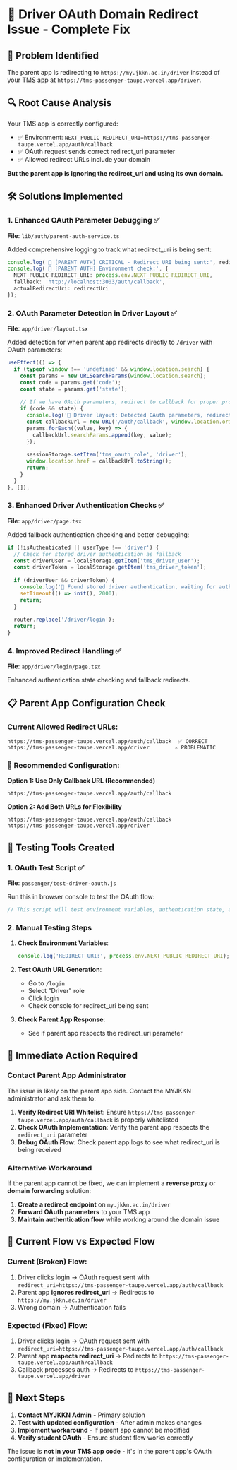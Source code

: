# 🚨 Driver OAuth Domain Redirect Issue - Complete Fix

## 🎯 **Problem Identified**

The parent app is redirecting to `https://my.jkkn.ac.in/driver` instead of your TMS app at `https://tms-passenger-taupe.vercel.app/driver`.

## 🔍 **Root Cause Analysis**

Your TMS app is correctly configured:
- ✅ Environment: `NEXT_PUBLIC_REDIRECT_URI=https://tms-passenger-taupe.vercel.app/auth/callback`
- ✅ OAuth request sends correct redirect_uri parameter
- ✅ Allowed redirect URLs include your domain

**But the parent app is ignoring the redirect_uri and using its own domain.**

## 🛠️ **Solutions Implemented**

### **1. Enhanced OAuth Parameter Debugging** ✅
**File**: `lib/auth/parent-auth-service.ts`

Added comprehensive logging to track what redirect_uri is being sent:

```typescript
console.log('🚨 [PARENT AUTH] CRITICAL - Redirect URI being sent:', redirectUri);
console.log('🚨 [PARENT AUTH] Environment check:', {
  NEXT_PUBLIC_REDIRECT_URI: process.env.NEXT_PUBLIC_REDIRECT_URI,
  fallback: 'http://localhost:3003/auth/callback',
  actualRedirectUri: redirectUri
});
```

### **2. OAuth Parameter Detection in Driver Layout** ✅
**File**: `app/driver/layout.tsx`

Added detection for when parent app redirects directly to `/driver` with OAuth parameters:

```typescript
useEffect(() => {
  if (typeof window !== 'undefined' && window.location.search) {
    const params = new URLSearchParams(window.location.search);
    const code = params.get('code');
    const state = params.get('state');
    
    // If we have OAuth parameters, redirect to callback for proper processing
    if (code && state) {
      console.log('🔄 Driver layout: Detected OAuth parameters, redirecting to callback');
      const callbackUrl = new URL('/auth/callback', window.location.origin);
      params.forEach((value, key) => {
        callbackUrl.searchParams.append(key, value);
      });
      
      sessionStorage.setItem('tms_oauth_role', 'driver');
      window.location.href = callbackUrl.toString();
      return;
    }
  }
}, []);
```

### **3. Enhanced Driver Authentication Checks** ✅
**File**: `app/driver/page.tsx`

Added fallback authentication checking and better debugging:

```typescript
if (!isAuthenticated || userType !== 'driver') {
  // Check for stored driver authentication as fallback
  const driverUser = localStorage.getItem('tms_driver_user');
  const driverToken = localStorage.getItem('tms_driver_token');
  
  if (driverUser && driverToken) {
    console.log('🔄 Found stored driver authentication, waiting for auth context...');
    setTimeout(() => init(), 2000);
    return;
  }
  
  router.replace('/driver/login');
  return;
}
```

### **4. Improved Redirect Handling** ✅
**File**: `app/driver/login/page.tsx`

Enhanced authentication state checking and fallback redirects.

## 📋 **Parent App Configuration Check**

### **Current Allowed Redirect URLs:**
```
https://tms-passenger-taupe.vercel.app/auth/callback  ✅ CORRECT
https://tms-passenger-taupe.vercel.app/driver        ⚠️ PROBLEMATIC
```

### **🔧 Recommended Configuration:**

**Option 1: Use Only Callback URL (Recommended)**
```
https://tms-passenger-taupe.vercel.app/auth/callback
```

**Option 2: Add Both URLs for Flexibility**
```
https://tms-passenger-taupe.vercel.app/auth/callback
https://tms-passenger-taupe.vercel.app/driver
```

## 🧪 **Testing Tools Created**

### **1. OAuth Test Script** ✅
**File**: `passenger/test-driver-oauth.js`

Run this in browser console to test the OAuth flow:
```javascript
// This script will test environment variables, authentication state, and OAuth URL generation
```

### **2. Manual Testing Steps**

1. **Check Environment Variables**:
   ```javascript
   console.log('REDIRECT_URI:', process.env.NEXT_PUBLIC_REDIRECT_URI);
   ```

2. **Test OAuth URL Generation**:
   - Go to `/login`
   - Select "Driver" role
   - Click login
   - Check console for redirect_uri being sent

3. **Check Parent App Response**:
   - See if parent app respects the redirect_uri parameter

## 🚨 **Immediate Action Required**

### **Contact Parent App Administrator**

The issue is likely on the parent app side. Contact the MYJKKN administrator and ask them to:

1. **Verify Redirect URI Whitelist**: Ensure `https://tms-passenger-taupe.vercel.app/auth/callback` is properly whitelisted
2. **Check OAuth Implementation**: Verify the parent app respects the `redirect_uri` parameter
3. **Debug OAuth Flow**: Check parent app logs to see what redirect_uri is being received

### **Alternative Workaround**

If the parent app cannot be fixed, we can implement a **reverse proxy** or **domain forwarding** solution:

1. **Create a redirect endpoint** on `my.jkkn.ac.in/driver`
2. **Forward OAuth parameters** to your TMS app
3. **Maintain authentication flow** while working around the domain issue

## 🔄 **Current Flow vs Expected Flow**

### **Current (Broken) Flow:**
1. Driver clicks login → OAuth request sent with `redirect_uri=https://tms-passenger-taupe.vercel.app/auth/callback`
2. Parent app **ignores redirect_uri** → Redirects to `https://my.jkkn.ac.in/driver`
3. Wrong domain → Authentication fails

### **Expected (Fixed) Flow:**
1. Driver clicks login → OAuth request sent with `redirect_uri=https://tms-passenger-taupe.vercel.app/auth/callback`
2. Parent app **respects redirect_uri** → Redirects to `https://tms-passenger-taupe.vercel.app/auth/callback`
3. Callback processes auth → Redirects to `https://tms-passenger-taupe.vercel.app/driver`

## 🎯 **Next Steps**

1. **Contact MYJKKN Admin** - Primary solution
2. **Test with updated configuration** - After admin makes changes
3. **Implement workaround** - If parent app cannot be modified
4. **Verify student OAuth** - Ensure student flow works correctly

The issue is **not in your TMS app code** - it's in the parent app's OAuth configuration or implementation.
